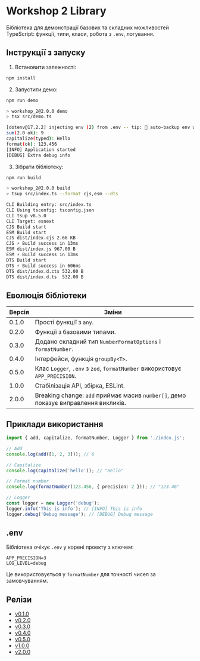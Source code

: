 # Workshop 2 Library

Бібліотека для демонстрації базових та складних можливостей TypeScript: функції, типи, класи, робота з `.env`, логування.

## Інструкції з запуску

1. Встановити залежності:

```bash
npm install
```

2. Запустити демо:

```bash
npm run demo

> workshop_2@2.0.0 demo
> tsx src/demo.ts

[dotenv@17.2.2] injecting env (2) from .env -- tip: 📡 auto-backup env with Radar: https://dotenvx.com/radar
sum(2.0 ok): 9
capitalize(typed): Hello
format(ok): 123.456
[INFO] Application started
[DEBUG] Extra debug info
```

3. Зібрати бібліотеку:

```bash
npm run build

> workshop_2@2.0.0 build
> tsup src/index.ts --format cjs,esm --dts

CLI Building entry: src/index.ts
CLI Using tsconfig: tsconfig.json
CLI tsup v8.5.0
CLI Target: esnext
CJS Build start
ESM Build start
CJS dist/index.cjs 2.66 KB
CJS ⚡️ Build success in 13ms
ESM dist/index.js 967.00 B
ESM ⚡️ Build success in 13ms
DTS Build start
DTS ⚡️ Build success in 606ms
DTS dist/index.d.cts 532.00 B
DTS dist/index.d.ts  532.00 B
```

## Еволюція бібліотеки

| Версія | Зміни                                                                               |
| ------ | ----------------------------------------------------------------------------------- |
| 0.1.0  | Простi функції з `any`.                                                             |
| 0.2.0  | Функції з базовими типами.                                                          |
| 0.3.0  | Додано складний тип `NumberFormatOptions` і `formatNumber`.                         |
| 0.4.0  | Інтерфейси, функція `groupBy<T>`.                                                   |
| 0.5.0  | Клас `Logger`, `.env` з `zod`, `formatNumber` використовує `APP_PRECISION`.         |
| 1.0.0  | Стабілізація API, збірка, ESLint.                                                   |
| 2.0.0  | Breaking change: `add` приймає масив `number[]`, демо показує виправлення викликів. |

## Приклади використання

```ts
import { add, capitalize, formatNumber, Logger } from './index.js';

// Add
console.log(add([1, 2, 3])); // 6

// Capitalize
console.log(capitalize('hello')); // "Hello"

// Format number
console.log(formatNumber(123.456, { precision: 2 })); // "123.46"

// Logger
const logger = new Logger('debug');
logger.info('This is info'); // [INFO] This is info
logger.debug('Debug message'); // [DEBUG] Debug message
```

## .env

Бібліотека очікує `.env` у корені проекту з ключем:

```
APP_PRECISION=3
LOG_LEVEL=debug
```

Це використовується у `formatNumber` для точності чисел за замовчуванням.

## Релізи

- [v0.1.0](https://github.com/ni-cookie/workshop_2/releases/tag/v0.1.0)
- [v0.2.0](https://github.com/ni-cookie/workshop_2/releases/tag/v0.2.0)
- [v0.3.0](https://github.com/ni-cookie/workshop_2/releases/tag/v0.3.0)
- [v0.4.0](https://github.com/ni-cookie/workshop_2/releases/tag/v0.4.0)
- [v0.5.0](https://github.com/ni-cookie/workshop_2/releases/tag/v0.5.0)
- [v1.0.0](https://github.com/ni-cookie/workshop_2/releases/tag/v1.0.0)
- [v2.0.0](https://github.com/ni-cookie/workshop_2/releases/tag/v2.0.0)
